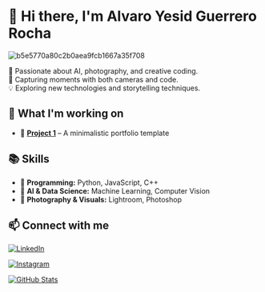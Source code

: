 # 👋 Hi there, I'm Alvaro Yesid Guerrero Rocha 

![b5e5770a80c2b0aea9fcb1667a35f708](https://github.com/user-attachments/assets/6e595540-9d42-4a3f-a9ff-f19bfb685537)


🎯 Passionate about AI, photography, and creative coding.  
📸 Capturing moments with both cameras and code.  
💡 Exploring new technologies and storytelling techniques.  

## 🚀 What I'm working on    
- 🔹 **[Project 1](https://github.com/alvaroguerrerorocha/PortfolioAlvarito.git)** – A minimalistic portfolio template  

## 📚 Skills  
- 🔹 **Programming:** Python, JavaScript, C++  
- 🔹 **AI & Data Science:** Machine Learning, Computer Vision  
- 🔹 **Photography & Visuals:** Lightroom, Photoshop  

## 📫 Connect with me  
[![LinkedIn](https://img.shields.io/badge/LinkedIn-Profile-blue?style=flat&logo=linkedin)](https://www.linkedin.com/in/alvaro-yesid-guerrero-rocha-7b0752309/?utm_source=share&utm_campaign=share_via&utm_content=profile&utm_medium=ios_app)  

[![Instagram](https://img.shields.io/badge/Instagram-@alvaritoguerrero_-pink?style=flat&logo=instagram)](https://instagram.com/alvaritoguerrero_)  

[![GitHub Stats](https://github-readme-stats.vercel.app/api?username=alvaroguerrerorocha&show_icons=true&theme=tokyonight)](https://github.com/alvaroguerrerorocha)
